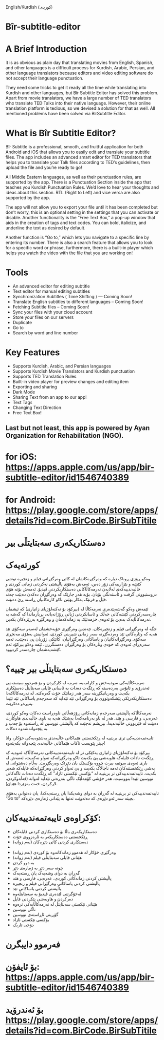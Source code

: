 English/Kurdish (کوردی)

# Bîr-subtitle-editor

# A Brief Introduction

It is as obvious as plain day that translating movies from English, Spanish, and other languages is a difficult process for Kurdish, Arabic, Persian, and other language translators because editors and video editing software do not accept their language punctuation.

They need some tricks to get it ready all the time while translating into Kurdish and other languages, but Bîr Subtitle Editor has solved this problem. Apart from movie translators, we have a large number of TED translators who translate TED Talks into their native language. However, their online translation platform is tedious, so we devised a solution for that as well. All mentioned problems have been solved via BîrSubtitle Editor.

# What is Bîr Subtitle Editor?

Bîr Subtitle is a professional, smooth, and fruitful application for both Android and iOS that allows you to easily edit and translate your subtitle files. The app includes an advanced smart editor for TED translators that helps you to translate your Talk files according to TED’s guidelines, then upload the file and you’re ready to go!

All Middle Eastern languages, as well as their punctuation rules, are supported by the app. There is a Punctuation Section inside the app that teaches you Kurdish Punctuation Rules. We’d love to hear your thoughts and ideas about this section. RTL (Right to Left) and vice versa are also supported by the app. 

The app will not allow you to export your file until it has been completed but don’t worry, this is an optional setting in the settings that you can activate or disable. Another functionality is the “Free Text Box,” a pop-up window that aids in the creation of tags and text codes. You can bold, italicize, and underline the text as desired by default.

Another function is “Go to,” which lets you navigate to a specific line by entering its number. There is also a search feature that allows you to look for a specific word or phrase, furthermore, there is a built-in player which helps you watch the video with the file that you are working on! 

# Tools

- An advanced editor for editing subtitle
- Text editor for manual editing subtitles
- Synchronization Subtitles ( Time Shifting ) — Coming Soon!
- Translate English subtitles to different languages – Coming Soon!
- Fetching Subtitle files – Coming Soon!
- Sync your files with your cloud account
- Store your files on our servers
- Duplicate
- Go to
- Search by word and line number

# Key Features

- Supports Kurdish, Arabic, and Persian languages
- Supports Kurdish Movie Translators and Kurdish punctuation
- Supports TED Translation Rules
- Built-in video player for preview changes and editing item
- Exporting and sharing
- Dark Mode
- Sharing Text from an app to our app!
- Text Tags
- Changing Text Direction
- Free Text Box!

## Last but not least, this app is powered by Ayan Organization for Rehabilitation (NGO).

# for iOS: https://apps.apple.com/us/app/bir-subtitle-editor/id1546740389
# for Android: https://play.google.com/store/apps/details?id=com.BirCode.BirSubTitile

# دەستکاریکەری سەبتایتڵی بیر

# کورتەیەک
وەکو ڕۆژی ڕوناک دیارە کە وەرگێڕەکانمان لە کاتی وەرگێڕانی فیلم و زنجیرە توشی كێشە و بێزارییەکی زۆر دەبن، ئەمەش بەهۆی پاڵپشتی نەکردنی زمانی کوردی و خاڵبەندییەکەی لەلایەن نەرمەکاڵاکانی دەستکاریکردنی ڤیدیۆ. ئەمەش بۆتە هۆی دروستبوونی گرفت و ئاستەنگی بۆیان. بۆیە هەر جارێک کە وەرگێڕان دەکەن دەبێت چەند فێڵ و فرتێک بەکار بهێنن تاکو کارەکانیان ڕاستە ڕێ دەبێت.

ئێمەش وەکو گەشەپێدەری نەرمەکاڵا لە (بیرکۆد بۆ تەکنەلۆژیای زانیاری) کە ئیشمان چارەسەرکردنی کێشەکانی خەڵک و ئاسانکردنی ژیانی ڕۆژانەیانە، بڕیارماندا کە گەشە بە نەرمەکاڵایەک بدەین بۆ ئەوەی خزمەتێک بە زمانەکەمان و وەرگێڕە بەڕێزەکان بکەین.

جگە لە وەرگێڕانی فیلم و زنجیرەکان، چەندین وەرگێڕی خۆبەخشمان لەسەر سەکۆی تێد هەیە کە وتارەکانی تێد وەردەگێڕنە سەر زمانی شیرینی کوردی، ئەوانیش بەهۆی مەنجڕی سەکۆی وەرگێڕانەکانیان و یاساکانی وەرگێڕانیان، کاتێکی زۆریان پێ دەچێت، ئەمە سەرەڕای ئەوەی کە خودی وتارەکان بۆ وەرگێڕان دەستگررن، ئێمە وەکو بیرکۆد ئەم کێشەیەشمان چارەسەر کردووە.

# دەستکاریکەری سەبتایتڵی بیر چییە؟

نەرمەکاڵایەکی سودبەخش و کارامەیە، نەرمە لە کارکردن و بۆ هەردوو سیستەمی ئەندرۆید و ئایۆس بەردەستە کە ڕێگەت دەدات بە ئاسانی فایلی سەبتایتڵ دەستکاری بکەیت و وەریانبگێڕیتە سەر هەر زمانێک خۆت گەرەکتە. لە نەرمەکاڵاکەدا دەستکاریکەرێکی پێشکەوتووی بۆ وەرگێڕانی تێد تێدایە کە سەرجەم یاساکانی تێد تێیدا پەیڕەو دەکرێت.

نەرمەکاڵاکە پاڵپشتی سەرجەم زمانەکانی ڕۆژهەڵاتی ناوەڕاست دەکات وەکو کوردی، عەرەبی، و فارسی و هتد. هەر لە ناو بەرنامەکەدا بەشێک هەیە بە ناوی خاڵبەندی هاوکارت دەبێت لە فێربوونی خاڵبەندیدا. بیریشم نەچێت کە پاڵپشتی نووسین لە ڕاستەوە بۆ چەپ و بە پێچەوانەشەوە دەکات.

تایبەتمەندییەکی تری بریتییە لە ڕێکخستنی هێماکانی خاڵبەندی بەشێوەیەکی خۆکار، واتا چیتر پێویست ناکات هێماکانی خاڵبەندی پێچەوانە بکەیتەوە!

بیرکۆد بۆ تەکنەلۆژیای زانیاری
یەکێكی تر لە تایبەتمەندییەکانی نەرمەکاڵاکە ئەوەیە کە ڕێگەت نادات فایلەکە هاوبەشی پێ بکەیت تاکو وەرگێڕانەکە تەواو نەکەیت، ئەمەش لە باری ئەوەی سوتفە بیرت چووە بۆکسێک یان دێڕێک وەربگێڕیت. بەڵام دەشتوانی لە بەشی ڕێكخستنەکان ئەمە ناچالاک بکەیت و بێ تەواو کردنی وەرگێڕانەکە فایلەکە شەیر بکەیت. تایبەتمەندییەکی تر بریتییە لە “بۆکسی تێکستی ئازاد” کە ڕێگەت دەدات تاگەکانی نووسین تێیدا بنووسیت. هەر خۆشی کۆمەڵێک تاگی بنەڕەتی تێدایە لەوانە (قەڵەوکردن، لارکردن، خەت بەژێردا هێنان).

تایبەتمەندییەکی تر بریتییە لە گەڕان بە دوای وشەیکدا یان ڕستەیەکدا، یان دەتوانی بەهۆی “Go to” بچیتە سەر ئەو دێڕەی کە دەتەوێت تەنها بە پێدانی ژمارەی دێڕەکە.

# کۆکراوەی تایبەتمەندییەکان:

- دەستکاریکەری باڵا بۆ دەستکاری کردنی فایلەکان
- ڕێکخستنی دەستکاریکەر بە ئارەزووی خۆت
- دەستکاری کردنی کاتی دێڕەکان (بەم زوانە)
- 
- وەرگێڕی خۆکار لە هەموو زمانەکانەوە بۆ کوردی (بەم زوانە)
- هێنانی فایلی سەبتایتڵی فیلم (بەم زوانە)
- بە دوو کردن
- چونە سەر دێڕ بە ژمارەی دێڕ
- گەڕان بە دوای وشەیەک یان ڕستەیەک
- پاڵپشتی کردنی زمانەکانی کوردی، عەرەبی، فارسی و هتد
- پاڵپشتی کردنی یاساکانی وەرگێڕانی فیلم و زنجیرە
- پاڵپشتی کردنی یاساکانی تێد
- لەخۆگرتنی لێدەری ڤیدیۆ بە سەبتایتڵەوە
- دەرکردن و هاوبەشی پێکردنی فایل
- هێنانی تێکستی سەبتایتڵ لە نەرمەکاڵایەکی ترەوە
- تاگی نووسین
- گۆڕینی ئاڕاستەی نووسین
- بۆکسی تێکستی ئازاد
- دۆخی تاریک

# فەرموو دایبگرن
# بۆ ئایفۆن: https://apps.apple.com/us/app/bir-subtitle-editor/id1546740389
# بۆ ئەندرۆید https://play.google.com/store/apps/details?id=com.BirCode.BirSubTitile
